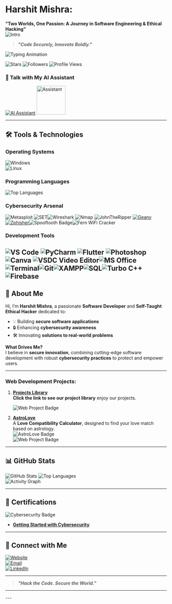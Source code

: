 

# **Harshit Mishra:**
  **"Two Worlds, One Passion: A Journey in Software Engineering & Ethical Hacking"**  
     ![Intro](https://github.com/mishra9759harshit/Photos/blob/main/IMG_crooun.gif)
 
> **_"Code Securely, Innovate Boldly."_**  

![Typing Animation](https://readme-typing-svg.herokuapp.com?color=00FF00&lines=Hi,+I'm+Harshit+Mishra!;Software+Developer+%26+Ethical+Hacker;Expert+in+C,+Python,+JavaScript;Creating+Secure+and+Innovative+Solutions;Cybersecurity+Enthusiast;Web+Developer+%26+Problem+Solver)  


![Stars](https://img.shields.io/badge/Total%20Stars-41-brightgreen?style=for-the-badge)  ![Followers](https://img.shields.io/github/followers/mishra9759harshit?label=GitHub%20Followers&style=for-the-badge)  ![Profile Views](https://komarev.com/ghpvc/?username=mishra9759harshit&label=Profile%20Views&color=blue&style=for-the-badge)  
### 🚀 Talk with My AI Assistant  

[![AI Assistant](https://img.shields.io/badge/🤖%20Chat%20with%20My%20assistant-0078D4?style=for-the-badge&logo=ai&logoColor=white)](https://t.me/Intelligent_Real_Time_Assist_bot)
<a href="https://t.me/Intelligent_Real_Time_Assist_bot">
    <img src="https://github.com/user-attachments/assets/e5c82e74-2777-4a71-865c-8e89800e5c6a" alt="Assistant" width="90" height="90">
</a>



---

## 🛠️ **Tools & Technologies**  

### **Operating Systems**  
![Windows](https://img.shields.io/badge/Windows-XP,%202000,%207,%208,%2010,%2011-blue?style=flat-square&logo=windows)  
![Linux](https://img.shields.io/badge/Linux-Kali,%20Ubuntu,%20Parrot,%20Debian-blue?style=flat-square&logo=linux)  

### **Programming Languages**  
![Top Languages](https://github-readme-stats.vercel.app/api/top-langs/?username=mishra9759harshit&layout=compact&theme=radical&langs_count=10) 

### **Cybersecurity Arsenal** 
![Metasploit](https://img.shields.io/badge/Metasploit-Framework-blue?style=flat-square&logo=metasploit)  ![SET](https://img.shields.io/badge/SET-Social%20Engineering%20Toolkit-blue?style=flat-square)![Wireshark](https://img.shields.io/badge/Wireshark-Network%20Analyzer-blue?style=flat-square&logo=wireshark)  ![Nmap](https://img.shields.io/badge/Nmap-Network%20Scanner-blue?style=flat-square) ![JohnTheRipper](https://img.shields.io/badge/John%20the%20Ripper-Password%20Cracker-blue?style=flat-square)  [![Geany](https://img.shields.io/badge/Geany-Python_Editor-yellow?style=for-the-badge&logo=geany&logoColor=white)](https://www.geany.org/)
 [![Zphisher](https://img.shields.io/badge/Zphisher-Phishing_Tool-blue?style=for-the-badge&logo=kali-linux&logoColor=white)](https://github.com/htr-tech/zphisher)![Spooftooth Badge](https://img.shields.io/badge/Spooftooth-Active-blue?logo=bluetooth&logoColor=white&style=for-the-badge)![Fern WiFi Cracker](https://img.shields.io/badge/Fern_WiFi_Cracker-Active-green?logo=wifi&logoColor=white&style=for-the-badge)





### **Development Tools**  
![VS Code](https://img.shields.io/badge/VSCode-Editor-blue?style=flat-square&logo=visualstudiocode)  ![PyCharm](https://img.shields.io/badge/PyCharm-IDE-blue?style=flat-square&logo=pycharm)  ![Flutter](https://img.shields.io/badge/Flutter-Mobile%20Development-blue?style=flat-square&logo=flutter)  ![Photoshop](https://img.shields.io/badge/Photoshop-Design-blue?style=flat-square&logo=adobephotoshop)  ![Canva](https://img.shields.io/badge/Canva-Design-blue?style=flat-square&logo=canva) ![VSDC Video Editor](https://img.shields.io/badge/VSDC%20Video%20Editor-Video%20Editing-orange?style=flat-square&logo=vlc-media-player)![MS Office](https://img.shields.io/badge/MS%20Office-Productivity-blue?style=flat-square&logo=microsoft-office)![Terminal](https://img.shields.io/badge/Terminal-Scripting-black?style=flat-square&logo=windows-terminal)![Git](https://img.shields.io/badge/Git-Version%20Control-orange?style=flat-square&logo=git)![XAMPP](https://img.shields.io/badge/XAMPP-Server%20Management-orange?style=flat-square&logo=xampp)![SQL](https://img.shields.io/badge/SQL-Database-green?style=flat-square&logo=postgresql)![Turbo C++](https://img.shields.io/badge/Turbo%20C++-Programming-blue?style=flat-square&logo=cplusplus)![Firebase](https://img.shields.io/badge/Firebase-Backend-yellow?style=flat-square&logo=firebase)
---

## 🌌 **About Me**  

Hi, I’m **Harshit Mishra**, a passionate **Software Developer** and **Self-Taught Ethical Hacker** dedicated to:  
- 💡 Building **secure software applications**  
- 🔒 Enhancing **cybersecurity awareness**  
- 🛠️ Innovating **solutions to real-world problems**  

**What Drives Me?**  
I believe in **secure innovation**, combining cutting-edge software development with robust **cybersecurity practices** to protect and empower users.  

---
### **Web Development Projects:**  

1. [**Projects Library**](https://mishraharshit.vercel.app/live.html)  
   **Click the link to see our project library** enjoy our projects.
   
   ![Web Project Badge](https://img.shields.io/badge/Visit%20my%20web%20projects-blue?style=flat-square)  

3. [**AstroLove**](https://astrolove.vercel.app/)  
   A **Love Compatibility Calculator**, designed to find your love match based on astrology.  
   ![AstroLove Badge](https://img.shields.io/badge/AstroLove-Love%20Compatibility%20Calculator-blue?style=flat-square&logo=vercel)  
   ![Web Project Badge](https://img.shields.io/badge/Web%20Project-Astrology%20Based%20Calculator-blue?style=flat-square)  
   
---

## 📊 **GitHub Stats**  

![GitHub Stats](https://github-readme-stats.vercel.app/api?username=mishra9759harshit&show_icons=true&theme=radical)  ![Top Languages](https://github-readme-stats.vercel.app/api/top-langs/?username=mishra9759harshit&layout=compact&theme=radical&langs_count=10)  
![Activity Graph](https://github-readme-activity-graph.vercel.app/graph?username=mishra9759harshit&theme=github-dark&hide_border=true)  

---


## 🏅 **Certifications**  

![Cybersecurity Badge](https://images.credly.com/size/160x160/images/50b96632-6cbb-40b7-ac0e-b83f49ff7f94/image.png)  
- **[Getting Started with Cybersecurity](https://www.credly.com/badges/4298d4e7-7f68-42d8-b71d-d0c4222b4fb1/public_url)**  

---

## 🌟 **Connect with Me**  

[![Website](https://img.shields.io/badge/Website-Harshit%20Mishra-blue?style=flat-square&logo=vercel)](https://mishraharshit.vercel.app)  
[![Email](https://img.shields.io/badge/Email-mishra9759harshit@gmail.com-blue?style=flat-square&logo=gmail)](mailto:mishra9759harshit@gmail.com)  
[![LinkedIn](https://img.shields.io/badge/LinkedIn-Harshit%20Mishra-blue?style=flat-square&logo=linkedin)](https://www.linkedin.com/in/harshit-mishra-mr-robot)  

---

> **_"Hack the Code. Secure the World."_**
---
<meta name="description" content="Harshit Mishra: Software Developer, Ethical Hacker, and Cybersecurity Expert. Passionate about building secure and innovative solutions.">
<meta name="keywords" content="Harshit Mishra, Ethical Hacker, Software Developer, Cybersecurity, C Programming, Open Source, GitHub Profile">
---
